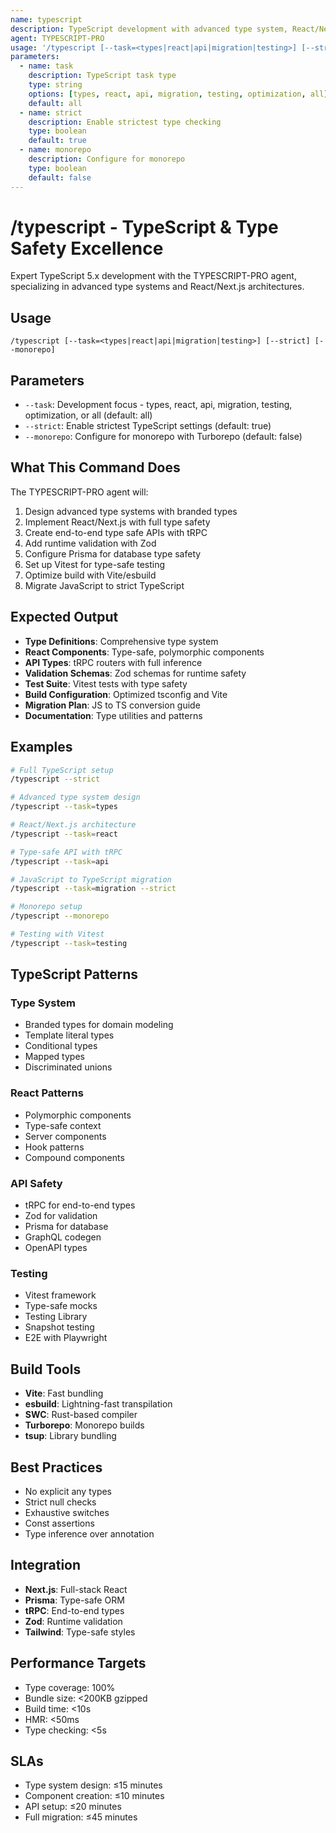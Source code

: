 ```yaml
---
name: typescript
description: TypeScript development with advanced type system, React/Next.js, and end-to-end type safety. Use PROACTIVELY for TypeScript migration, type system design, or React architecture.
agent: TYPESCRIPT-PRO
usage: '/typescript [--task=<types|react|api|migration|testing>] [--strict] [--monorepo]'
parameters:
  - name: task
    description: TypeScript task type
    type: string
    options: [types, react, api, migration, testing, optimization, all]
    default: all
  - name: strict
    description: Enable strictest type checking
    type: boolean
    default: true
  - name: monorepo
    description: Configure for monorepo
    type: boolean
    default: false
---
```


# /typescript - TypeScript & Type Safety Excellence

Expert TypeScript 5.x development with the TYPESCRIPT-PRO agent, specializing in advanced type systems and React/Next.js architectures.

## Usage

```
/typescript [--task=<types|react|api|migration|testing>] [--strict] [--monorepo]
```

## Parameters

- `--task`: Development focus - types, react, api, migration, testing, optimization, or all (default: all)
- `--strict`: Enable strictest TypeScript settings (default: true)
- `--monorepo`: Configure for monorepo with Turborepo (default: false)

## What This Command Does

The TYPESCRIPT-PRO agent will:

1. Design advanced type systems with branded types
2. Implement React/Next.js with full type safety
3. Create end-to-end type safe APIs with tRPC
4. Add runtime validation with Zod
5. Configure Prisma for database type safety
6. Set up Vitest for type-safe testing
7. Optimize build with Vite/esbuild
8. Migrate JavaScript to strict TypeScript

## Expected Output

- **Type Definitions**: Comprehensive type system
- **React Components**: Type-safe, polymorphic components
- **API Types**: tRPC routers with full inference
- **Validation Schemas**: Zod schemas for runtime safety
- **Test Suite**: Vitest tests with type safety
- **Build Configuration**: Optimized tsconfig and Vite
- **Migration Plan**: JS to TS conversion guide
- **Documentation**: Type utilities and patterns

## Examples

```bash
# Full TypeScript setup
/typescript --strict

# Advanced type system design
/typescript --task=types

# React/Next.js architecture
/typescript --task=react

# Type-safe API with tRPC
/typescript --task=api

# JavaScript to TypeScript migration
/typescript --task=migration --strict

# Monorepo setup
/typescript --monorepo

# Testing with Vitest
/typescript --task=testing
```

## TypeScript Patterns

### Type System

- Branded types for domain modeling
- Template literal types
- Conditional types
- Mapped types
- Discriminated unions

### React Patterns

- Polymorphic components
- Type-safe context
- Server components
- Hook patterns
- Compound components

### API Safety

- tRPC for end-to-end types
- Zod for validation
- Prisma for database
- GraphQL codegen
- OpenAPI types

### Testing

- Vitest framework
- Type-safe mocks
- Testing Library
- Snapshot testing
- E2E with Playwright

## Build Tools

- **Vite**: Fast bundling
- **esbuild**: Lightning-fast transpilation
- **SWC**: Rust-based compiler
- **Turborepo**: Monorepo builds
- **tsup**: Library bundling

## Best Practices

- No explicit any types
- Strict null checks
- Exhaustive switches
- Const assertions
- Type inference over annotation

## Integration

- **Next.js**: Full-stack React
- **Prisma**: Type-safe ORM
- **tRPC**: End-to-end types
- **Zod**: Runtime validation
- **Tailwind**: Type-safe styles

## Performance Targets

- Type coverage: 100%
- Bundle size: <200KB gzipped
- Build time: <10s
- HMR: <50ms
- Type checking: <5s

## SLAs

- Type system design: ≤15 minutes
- Component creation: ≤10 minutes
- API setup: ≤20 minutes
- Full migration: ≤45 minutes
